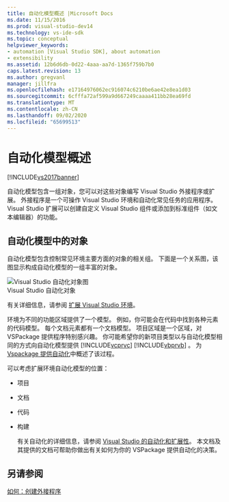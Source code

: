 ```yaml
---
title: 自动化模型概述 |Microsoft Docs
ms.date: 11/15/2016
ms.prod: visual-studio-dev14
ms.technology: vs-ide-sdk
ms.topic: conceptual
helpviewer_keywords:
- automation [Visual Studio SDK], about automation
- extensibility
ms.assetid: 12b6d6db-0d22-4aaa-aa7d-1365f759b7b0
caps.latest.revision: 13
ms.author: gregvanl
manager: jillfra
ms.openlocfilehash: e17164976062ec916074c6210be6ae42e8ea1d03
ms.sourcegitcommit: 6cfffa72af599a9d667249caaaa411bb28ea69fd
ms.translationtype: MT
ms.contentlocale: zh-CN
ms.lasthandoff: 09/02/2020
ms.locfileid: "65699513"
---
```

# <a name="automation-model-overview"></a>自动化模型概述
[!INCLUDE[vs2017banner](../../includes/vs2017banner.md)]

自动化模型包含一组对象，您可以对这些对象编写 Visual Studio 外接程序或扩展。 外接程序是一个可操作 Visual Studio 环境和自动化常见任务的应用程序。 Visual Studio 扩展可以创建自定义 Visual Studio 组件或添加到标准组件（如文本编辑器）的功能。  
  
## <a name="objects-in-the-automation-model"></a>自动化模型中的对象  
 自动化模型包含控制常见环境主要方面的对象的相关组。 下面是一个关系图，该图显示构成自动化模型的一组丰富的对象。  
  
 ![Visual Studio 自动化对象图](../../extensibility/internals/media/vsvisualstudioautomationobjectchart.gif "vsVisualStudioAutomationObjectChart")  
Visual Studio 自动化对象  
  
 有关详细信息，请参阅 [扩展 Visual Studio 环境](https://msdn.microsoft.com/library/4173a963-7ac7-4966-9bb7-e28a9d9f6792)。  
  
 环境为不同的功能区域提供了一个模型。 例如，你可能会在代码中找到各种元素的代码模型。 每个文档元素都有一个文档模型。 项目区域是一个区域，对 VSPackage 提供程序特别感兴趣。 你可能希望你的新项目类型以与自动化模型相同的方式向自动化模型提供 [!INCLUDE[vcprvc](../../includes/vcprvc-md.md)] [!INCLUDE[vbprvb](../../includes/vbprvb-md.md)] 。 为 [Vspackage 提供自动化](../../extensibility/internals/providing-automation-for-vspackages.md)中概述了该过程。  
  
 可以考虑扩展环境自动化模型的位置：  
  
- 项目  
  
- 文档  
  
- 代码  
  
- 构建  
  
  有关自动化的详细信息，请参阅 [Visual Studio 的自动化和扩展性](https://msdn.microsoft.com/library/f71a2253-3e68-4e5e-9a18-edbba816caf6)。 本文档及其提供的文档可帮助你做出有关如何为你的 VSPackage 提供自动化的决策。  
  
## <a name="see-also"></a>另请参阅  
 [如何：创建外接程序](https://msdn.microsoft.com/library/50be56d2-e3a5-4cd2-8569-2a0666b268ce)
